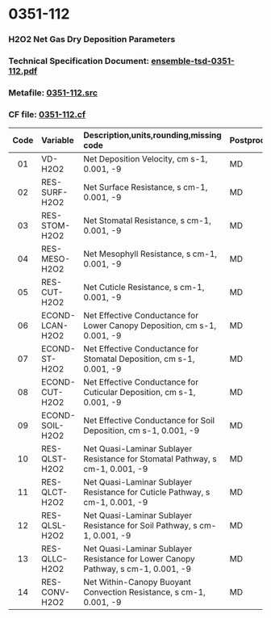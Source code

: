 # 0351-112
### H2O2 Net Gas Dry Deposition Parameters
### Technical Specification Document: [ensemble-tsd-0351-112.pdf](../tsd/ensemble-tsd-0351-112.pdf)
### Metafile: [0351-112.src](../src/0351-112.src)
### CF file: [0351-112.cf](../cf/0351-112.cf)
|Code|Variable|Description,units,rounding,missing code|Postprocessing|
|:-:|:-|:-|:-|
|01|VD-H2O2|Net Deposition Velocity, cm s-1, 0.001, -9|MD|
|02|RES-SURF-H2O2|Net Surface Resistance, s cm-1, 0.001, -9|MD|
|03|RES-STOM-H2O2|Net Stomatal Resistance, s cm-1, 0.001, -9|MD|
|04|RES-MESO-H2O2|Net Mesophyll Resistance, s cm-1, 0.001, -9|MD|
|05|RES-CUT-H2O2|Net Cuticle Resistance, s cm-1, 0.001, -9|MD|
|06|ECOND-LCAN-H2O2|Net Effective Conductance for Lower Canopy Deposition, cm s-1, 0.001, -9|MD|
|07|ECOND-ST-H2O2|Net Effective Conductance for Stomatal Deposition, cm s-1, 0.001, -9|MD|
|08|ECOND-CUT-H2O2|Net Effective Conductance for Cuticular Deposition, cm s-1, 0.001, -9|MD|
|09|ECOND-SOIL-H2O2|Net Effective Conductance for Soil Deposition, cm s-1, 0.001, -9|MD|
|10|RES-QLST-H2O2|Net Quasi-Laminar Sublayer Resistance for Stomatal Pathway, s cm-1, 0.001, -9|MD|
|11|RES-QLCT-H2O2|Net Quasi-Laminar Sublayer Resistance for Cuticle Pathway, s cm-1, 0.001, -9|MD|
|12|RES-QLSL-H2O2|Net Quasi-Laminar Sublayer Resistance for Soil  Pathway, s cm-1, 0.001, -9|MD|
|13|RES-QLLC-H2O2|Net Quasi-Laminar Sublayer Resistance for Lower Canopy Pathway, s cm-1, 0.001, -9|MD|
|14|RES-CONV-H2O2|Net Within-Canopy Buoyant Convection Resistance, s cm-1, 0.001, -9|MD|
